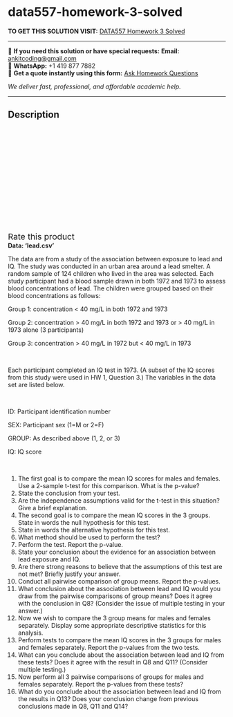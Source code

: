 # data557-homework-3-solved
**TO GET THIS SOLUTION VISIT:** [DATA557 Homework 3 Solved](https://www.ankitcodinghub.com/product/data557-homework-3-solved/)


---

📩 **If you need this solution or have special requests:** **Email:** ankitcoding@gmail.com  
📱 **WhatsApp:** +1 419 877 7882  
📄 **Get a quote instantly using this form:** [Ask Homework Questions](https://www.ankitcodinghub.com/services/ask-homework-questions/)

*We deliver fast, professional, and affordable academic help.*

---

<h2>Description</h2>



<div class="kk-star-ratings kksr-auto kksr-align-center kksr-valign-top" data-payload="{&quot;align&quot;:&quot;center&quot;,&quot;id&quot;:&quot;94003&quot;,&quot;slug&quot;:&quot;default&quot;,&quot;valign&quot;:&quot;top&quot;,&quot;ignore&quot;:&quot;&quot;,&quot;reference&quot;:&quot;auto&quot;,&quot;class&quot;:&quot;&quot;,&quot;count&quot;:&quot;0&quot;,&quot;legendonly&quot;:&quot;&quot;,&quot;readonly&quot;:&quot;&quot;,&quot;score&quot;:&quot;0&quot;,&quot;starsonly&quot;:&quot;&quot;,&quot;best&quot;:&quot;5&quot;,&quot;gap&quot;:&quot;4&quot;,&quot;greet&quot;:&quot;Rate this product&quot;,&quot;legend&quot;:&quot;0\/5 - (0 votes)&quot;,&quot;size&quot;:&quot;24&quot;,&quot;title&quot;:&quot;DATA557 Homework 3 Solved&quot;,&quot;width&quot;:&quot;0&quot;,&quot;_legend&quot;:&quot;{score}\/{best} - ({count} {votes})&quot;,&quot;font_factor&quot;:&quot;1.25&quot;}">

<div class="kksr-stars">

<div class="kksr-stars-inactive">
            <div class="kksr-star" data-star="1" style="padding-right: 4px">


<div class="kksr-icon" style="width: 24px; height: 24px;"></div>
        </div>
            <div class="kksr-star" data-star="2" style="padding-right: 4px">


<div class="kksr-icon" style="width: 24px; height: 24px;"></div>
        </div>
            <div class="kksr-star" data-star="3" style="padding-right: 4px">


<div class="kksr-icon" style="width: 24px; height: 24px;"></div>
        </div>
            <div class="kksr-star" data-star="4" style="padding-right: 4px">


<div class="kksr-icon" style="width: 24px; height: 24px;"></div>
        </div>
            <div class="kksr-star" data-star="5" style="padding-right: 4px">


<div class="kksr-icon" style="width: 24px; height: 24px;"></div>
        </div>
    </div>

<div class="kksr-stars-active" style="width: 0px;">
            <div class="kksr-star" style="padding-right: 4px">


<div class="kksr-icon" style="width: 24px; height: 24px;"></div>
        </div>
            <div class="kksr-star" style="padding-right: 4px">


<div class="kksr-icon" style="width: 24px; height: 24px;"></div>
        </div>
            <div class="kksr-star" style="padding-right: 4px">


<div class="kksr-icon" style="width: 24px; height: 24px;"></div>
        </div>
            <div class="kksr-star" style="padding-right: 4px">


<div class="kksr-icon" style="width: 24px; height: 24px;"></div>
        </div>
            <div class="kksr-star" style="padding-right: 4px">


<div class="kksr-icon" style="width: 24px; height: 24px;"></div>
        </div>
    </div>
</div>


<div class="kksr-legend" style="font-size: 19.2px;">
            <span class="kksr-muted">Rate this product</span>
    </div>
    </div>
<strong>Data: ‘lead.csv’</strong>

The data are from a study of the association between exposure to lead and IQ. The study was conducted in an urban area around a lead smelter. A random sample of 124 children who lived in the area was selected. Each study participant had a blood sample drawn in both 1972 and 1973 to assess blood concentrations of lead. The children were grouped based on their blood concentrations as follows:

Group 1: concentration &lt; 40 mg/L in both 1972 and 1973

Group 2: concentration &gt; 40 mg/L in both 1972 and 1973 or &gt; 40 mg/L in 1973 alone (3 participants)

Group 3: concentration &gt; 40 mg/L in 1972 but &lt; 40 mg/L in 1973

&nbsp;

Each participant completed an IQ test in 1973. (A subset of the IQ scores from this study were used in HW 1, Question 3.) The variables in the data set are listed below.

&nbsp;

ID: Participant identification number

SEX: Participant sex (1=M or 2=F)

GROUP: As described above (1, 2, or 3)

IQ: IQ score

&nbsp;

<ol>
<li>The first goal is to compare the mean IQ scores for males and females. Use a 2-sample t-test for this comparison. What is the p-value?</li>
<li>State the conclusion from your test.</li>
<li>Are the independence assumptions valid for the t-test in this situation? Give a brief explanation.</li>
<li>The second goal is to compare the mean IQ scores in the 3 groups. State in words the null hypothesis for this test.</li>
<li>State in words the alternative hypothesis for this test.</li>
<li>What method should be used to perform the test?</li>
<li>Perform the test. Report the p-value.</li>
<li>State your conclusion about the evidence for an association between lead exposure and IQ.</li>
<li>Are there strong reasons to believe that the assumptions of this test are not met? Briefly justify your answer.</li>
<li>Conduct all pairwise comparison of group means. Report the p-values.</li>
<li>What conclusion about the association between lead and IQ would you draw from the pairwise comparisons of group means? Does it agree with the conclusion in Q8? (Consider the issue of multiple testing in your answer.)</li>
<li>Now we wish to compare the 3 group means for males and females separately. Display some appropriate descriptive statistics for this analysis.</li>
<li>Perform tests to compare the mean IQ scores in the 3 groups for males and females separately. Report the p-values from the two tests.</li>
<li>What can you conclude about the association between lead and IQ from these tests? Does it agree with the result in Q8 and Q11? (Consider multiple testing.)</li>
<li>Now perform all 3 pairwise comparisons of groups for males and females separately. Report the p-values from these tests?</li>
<li>What do you conclude about the association between lead and IQ from the results in Q13? Does your conclusion change from previous conclusions made in Q8, Q11 and Q14?</li>
</ol>
